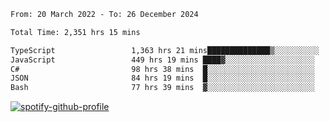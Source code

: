 <!--START_SECTION:waka-->

```txt
From: 20 March 2022 - To: 26 December 2024

Total Time: 2,351 hrs 15 mins

TypeScript                 1,363 hrs 21 mins██████████████▒░░░░░░░░░░   57.98 %
JavaScript                 449 hrs 19 mins ████▓░░░░░░░░░░░░░░░░░░░░   19.11 %
C#                         98 hrs 38 mins  █░░░░░░░░░░░░░░░░░░░░░░░░   04.20 %
JSON                       84 hrs 19 mins  █░░░░░░░░░░░░░░░░░░░░░░░░   03.59 %
Bash                       77 hrs 39 mins  ▓░░░░░░░░░░░░░░░░░░░░░░░░   03.30 %
```

<!--END_SECTION:waka-->
[![spotify-github-profile](https://spotify-github-profile.vercel.app/api/view?uid=c00zprrvy9xiloa9qnco3hmng&cover_image=true&theme=novatorem&show_offline=false&background_color=121212&bar_color=53b14f&bar_color_cover=false)](https://spotify-github-profile.vercel.app/api/view?uid=c00zprrvy9xiloa9qnco3hmng&redirect=true)




